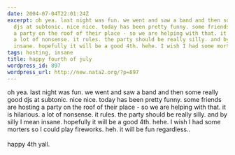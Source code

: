 ```yaml
---
date: 2004-07-04T22:01:24Z
excerpt: oh yea. last night was fun. we went and saw a band and then some really good
  djs at subtonic. nice nice. today has been pretty funny. some friends are hosting
  a party on the roof of their place - so we are helping with that. it is hilarious.
  a lot of nonsense. it rules. the party should be really silly. and by silly I mean
  insane. hopefully it will be a good 4th. hehe. I wish I had some morters s...
tags: hosting, insane
title: happy fourth of july
wordpress_id: 897
wordpress_url: http://new.nata2.org/?p=897
---
```


oh yea. last night was fun. we went and saw a band and then some really good djs at subtonic. nice nice. today has been pretty funny. some friends are hosting a party on the roof of their place - so we are helping with that. it is hilarious. a lot of nonsense. it rules. the party should be really silly. and by silly I mean insane. hopefully it will be a good 4th. hehe. I wish I had some morters so I could play fireworks. heh. it will be fun regardless..<br/><br/>happy 4th yall.
